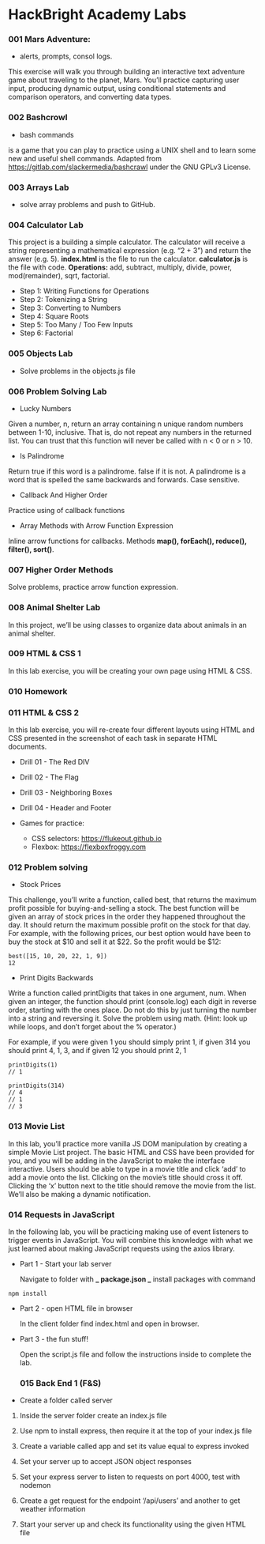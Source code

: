 # HackBright Academy Labs

### 001 Mars Adventure:

- alerts, prompts, consol logs.

This exercise will walk you through building an interactive text adventure game about traveling to
the planet, Mars. You’ll practice capturing user input, producing dynamic output, using
conditional statements and comparison operators, and converting data types.

### 002 Bashcrowl

- bash commands

is a game that you can play to practice using a UNIX shell and to learn some new and useful shell commands. Adapted from https://gitlab.com/slackermedia/bashcrawl under the GNU GPLv3 License.

### 003 Arrays Lab

- solve array problems and push to GitHub.

### 004 Calculator Lab

This project is a building a simple calculator. The calculator will receive a string representing a mathematical expression (e.g. “2 + 3”) and return the answer (e.g. 5).
**index.html** is the file to run the calculator.
**calculator.js** is the file with code.
**Operations:** add, subtract, multiply, divide, power, mod(remainder), sqrt, factorial.

- Step 1: Writing Functions for Operations
- Step 2: Tokenizing a String
- Step 3: Converting to Numbers
- Step 4: Square Roots
- Step 5: Too Many / Too Few Inputs
- Step 6: Factorial

### 005 Objects Lab

- Solve problems in the objects.js file

### 006 Problem Solving Lab

- Lucky Numbers

Given a number, n, return an array containing n unique random numbers between 1-10, inclusive.
That is, do not repeat any numbers in the returned list.
You can trust that this function will never be called with n < 0 or n > 10.

- Is Palindrome

Return true if this word is a palindrome. false if it is not.
A palindrome is a word that is spelled the same backwards and forwards.
Case sensitive.

- Callback And Higher Order

Practice using of callback functions

- Array Methods with Arrow Function Expression

Inline arrow functions for callbacks. Methods **map(), forEach(), reduce(), filter(), sort()**.

### 007 Higher Order Methods

Solve problems, practice arrow function expression.

### 008 Animal Shelter Lab

In this project, we’ll be using classes to organize data about animals in an animal shelter.

### 009 HTML & CSS 1

In this lab exercise, you will be creating your own page using HTML & CSS.

### 010 Homework

### 011 HTML & CSS 2

In this lab exercise, you will re-create four different layouts using HTML and CSS presented in the screenshot of each task in separate HTML documents.

- Drill 01 - The Red DIV

- Drill 02 - The Flag

- Drill 03 - Neighboring Boxes

- Drill 04 - Header and Footer

- Games for practice:
  - CSS selectors: https://flukeout.github.io
  - Flexbox: https://flexboxfroggy.com

### 012 Problem solving

- Stock Prices

This challenge, you’ll write a function, called best, that returns the maximum profit possible for buying-and-selling a stock. The best function will be given an array of stock prices in the order they happened throughout the day.
It should return the maximum possible profit on the stock for that day. For example, with the following prices, our best option would have been to buy the stock at $10 and sell it at $22. So the profit would be $12:

```
best([15, 10, 20, 22, 1, 9])
12
```

- Print Digits Backwards

Write a function called printDigits that takes in one argument, num. When given an integer, the function should print (console.log) each digit in reverse order, starting with the ones place. Do not do this by just turning the number into a string and reversing it. Solve the problem using math. (Hint: look up while loops, and don’t forget about the % operator.)

For example, if you were given 1 you should simply print 1, if given 314 you should print 4, 1, 3, and if given 12 you should print 2, 1

```
printDigits(1)
// 1

printDigits(314)
// 4
// 1
// 3
```

### 013 Movie List

In this lab, you’ll practice more vanilla JS DOM manipulation by creating a simple Movie List project. The basic HTML and CSS have been provided for you, and you will be adding in the JavaScript to make the interface interactive. Users should be able to type in a movie title and click ‘add’ to add a movie onto the list. Clicking on the movie’s title should cross it off. Clicking the ‘x’ button next to the title should remove the movie from the list. We’ll also be making a dynamic notification.

### 014 Requests in JavaScript

In the following lab, you will be practicing making use of event listeners to trigger events in JavaScript. You will combine this knowledge with what we just learned about making JavaScript requests using the axios library.

- Part 1 - Start your lab server

  Navigate to folder with **_ package.json _** install packages with command

```
npm install
```

- Part 2 - open HTML file in browser

  In the client folder find index.html and open in browser.

- Part 3 - the fun stuff!

  Open the script.js file and follow the instructions inside to complete the lab.

  ### 015 Back End 1 (F&S)

- Create a folder called server

1. Inside the server folder create an index.js file

2. Use npm to install express, then require it at the top of your index.js file

3. Create a variable called app and set its value equal to express invoked

4. Set your server up to accept JSON object responses

5. Set your express server to listen to requests on port 4000, test with nodemon

6. Create a get request for the endpoint ‘/api/users’ and another to get weather information

7. Start your server up and check its functionality using the given HTML file
